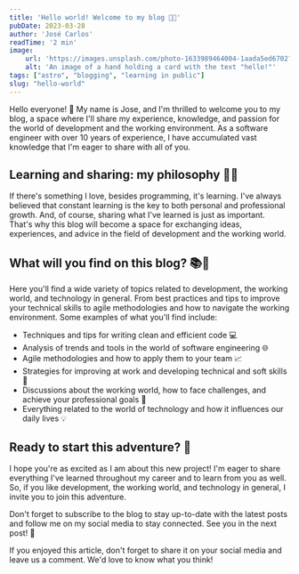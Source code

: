 ```yaml
---
title: 'Hello world! Welcome to my blog 🎉🚀'
pubDate: 2023-03-28
author: 'José Carlos'
readTime: '2 min'
image:
    url: 'https://images.unsplash.com/photo-1633989464004-1aada5ed6702?ixlib=rb-4.0.3&ixid=MnwxMjA3fDB8MHxwaG90by1wYWdlfHx8fGVufDB8fHx8&auto=format&fit=crop&w=2069&q=80' 
    alt: 'An image of a hand holding a card with the text "hello!"'
tags: ["astro", "blogging", "learning in public"]
slug: "hello-world"
---
```


Hello everyone! 👋 My name is Jose, and I'm thrilled to welcome you to my blog, a space where I'll share my experience, knowledge, and passion for the world of development and the working environment. As a software engineer with over 10 years of experience, I have accumulated vast knowledge that I'm eager to share with all of you.

## Learning and sharing: my philosophy 🧠💡

If there's something I love, besides programming, it's learning. I've always believed that constant learning is the key to both personal and professional growth. And, of course, sharing what I've learned is just as important. That's why this blog will become a space for exchanging ideas, experiences, and advice in the field of development and the working world.

## What will you find on this blog? 📚🎉

Here you'll find a wide variety of topics related to development, the working world, and technology in general. From best practices and tips to improve your technical skills to agile methodologies and how to navigate the working environment. Some examples of what you'll find include:

- Techniques and tips for writing clean and efficient code 💻
- Analysis of trends and tools in the world of software engineering 🌐
- Agile methodologies and how to apply them to your team 📈
- Strategies for improving at work and developing technical and soft skills 🚀
- Discussions about the working world, how to face challenges, and achieve your professional goals 🎯
- Everything related to the world of technology and how it influences our daily lives 💡

## Ready to start this adventure? 🚀

I hope you're as excited as I am about this new project! I'm eager to share everything I've learned throughout my career and to learn from you as well. So, if you like development, the working world, and technology in general, I invite you to join this adventure.

Don't forget to subscribe to the blog to stay up-to-date with the latest posts and follow me on my social media to stay connected. See you in the next post! 🙌

If you enjoyed this article, don't forget to share it on your social media and leave us a comment. We'd love to know what you think!
